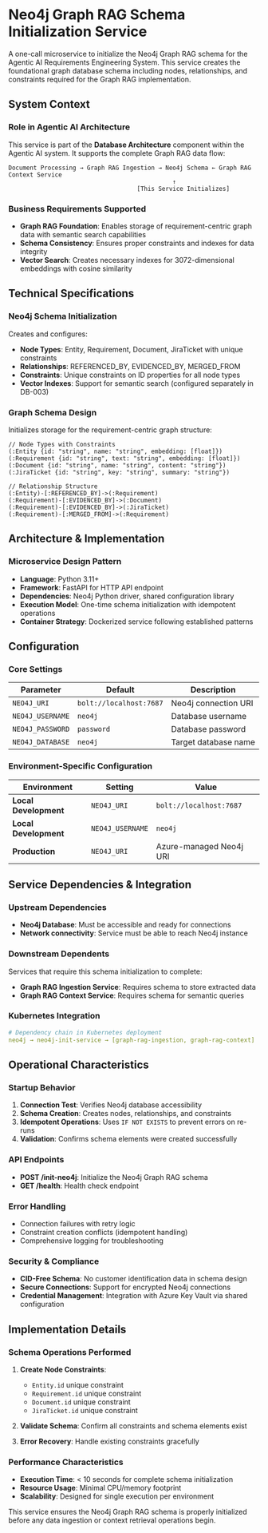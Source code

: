 # Neo4j Graph RAG Schema Initialization Service

A one-call microservice to initialize the Neo4j Graph RAG schema for the Agentic AI Requirements Engineering System. This service creates the foundational graph database schema including nodes, relationships, and constraints required for the Graph RAG implementation.

## System Context

### Role in Agentic AI Architecture
This service is part of the **Database Architecture** component within the Agentic AI system. It supports the complete Graph RAG data flow:

```
Document Processing → Graph RAG Ingestion → Neo4j Schema ← Graph RAG Context Service
                                              ↑
                                    [This Service Initializes]
```

### Business Requirements Supported
- **Graph RAG Foundation**: Enables storage of requirement-centric graph data with semantic search capabilities
- **Schema Consistency**: Ensures proper constraints and indexes for data integrity
- **Vector Search**: Creates necessary indexes for 3072-dimensional embeddings with cosine similarity

## Technical Specifications

### Neo4j Schema Initialization
Creates and configures:
- **Node Types**: Entity, Requirement, Document, JiraTicket with unique constraints
- **Relationships**: REFERENCED_BY, EVIDENCED_BY, MERGED_FROM
- **Constraints**: Unique constraints on ID properties for all node types
- **Vector Indexes**: Support for semantic search (configured separately in DB-003)

### Graph Schema Design
Initializes storage for the requirement-centric graph structure:
```cypher
// Node Types with Constraints
(:Entity {id: "string", name: "string", embedding: [float]})
(:Requirement {id: "string", text: "string", embedding: [float]})
(:Document {id: "string", name: "string", content: "string"})
(:JiraTicket {id: "string", key: "string", summary: "string"})

// Relationship Structure
(:Entity)-[:REFERENCED_BY]->(:Requirement)
(:Requirement)-[:EVIDENCED_BY]->(:Document)
(:Requirement)-[:EVIDENCED_BY]->(:JiraTicket)
(:Requirement)-[:MERGED_FROM]->(:Requirement)
```

## Architecture & Implementation

### Microservice Design Pattern
- **Language**: Python 3.11+
- **Framework**: FastAPI for HTTP API endpoint
- **Dependencies**: Neo4j Python driver, shared configuration library
- **Execution Model**: One-time schema initialization with idempotent operations
- **Container Strategy**: Dockerized service following established patterns

## Configuration

### Core Settings
| Parameter | Default | Description |
|-----------|---------|-------------|
| `NEO4J_URI` | `bolt://localhost:7687` | Neo4j connection URI |
| `NEO4J_USERNAME` | `neo4j` | Database username |
| `NEO4J_PASSWORD` | `password` | Database password |
| `NEO4J_DATABASE` | `neo4j` | Target database name |

### Environment-Specific Configuration
| Environment | Setting | Value |
|-------------|---------|-------|
| **Local Development** | `NEO4J_URI` | `bolt://localhost:7687` |
| **Local Development** | `NEO4J_USERNAME` | `neo4j` |
| **Production** | `NEO4J_URI` | Azure-managed Neo4j URI |

## Service Dependencies & Integration

### Upstream Dependencies
- **Neo4j Database**: Must be accessible and ready for connections
- **Network connectivity**: Service must be able to reach Neo4j instance

### Downstream Dependents  
Services that require this schema initialization to complete:
- **Graph RAG Ingestion Service**: Requires schema to store extracted data
- **Graph RAG Context Service**: Requires schema for semantic queries  

### Kubernetes Integration
```yaml
# Dependency chain in Kubernetes deployment
neo4j → neo4j-init-service → [graph-rag-ingestion, graph-rag-context]
```

## Operational Characteristics

### Startup Behavior
1. **Connection Test**: Verifies Neo4j database accessibility
2. **Schema Creation**: Creates nodes, relationships, and constraints
3. **Idempotent Operations**: Uses `IF NOT EXISTS` to prevent errors on re-runs
4. **Validation**: Confirms schema elements were created successfully

### API Endpoints
- **POST /init-neo4j**: Initialize the Neo4j Graph RAG schema
- **GET /health**: Health check endpoint

### Error Handling
- Connection failures with retry logic
- Constraint creation conflicts (idempotent handling)
- Comprehensive logging for troubleshooting

### Security & Compliance
- **CID-Free Schema**: No customer identification data in schema design
- **Secure Connections**: Support for encrypted Neo4j connections
- **Credential Management**: Integration with Azure Key Vault via shared configuration

## Implementation Details

### Schema Operations Performed
1. **Create Node Constraints**:
   - `Entity.id` unique constraint
   - `Requirement.id` unique constraint  
   - `Document.id` unique constraint
   - `JiraTicket.id` unique constraint

2. **Validate Schema**: Confirm all constraints and schema elements exist

3. **Error Recovery**: Handle existing constraints gracefully

### Performance Characteristics
- **Execution Time**: < 10 seconds for complete schema initialization
- **Resource Usage**: Minimal CPU/memory footprint
- **Scalability**: Designed for single execution per environment

This service ensures the Neo4j Graph RAG schema is properly initialized before any data ingestion or context retrieval operations begin. 